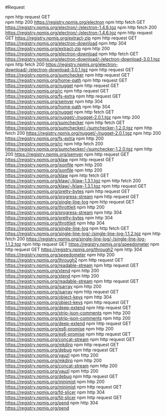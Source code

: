#Request

npm http request GET  
npm http 200 https://registry.npmjs.org/electron
npm http fetch GET https://registry.npmjs.org/electron/-/electron-1.4.6.tgz
npm http fetch 200 https://registry.npmjs.org/electron/-/electron-1.4.6.tgz
npm http request GET https://registry.npmjs.org/extract-zip
npm http request GET https://registry.npmjs.org/electron-download
npm http 304 https://registry.npmjs.org/extract-zip
npm http 200 https://registry.npmjs.org/electron-download
npm http fetch GET https://registry.npmjs.org/electron-download/-/electron-download-3.0.1.tgz
npm http fetch 200 https://registry.npmjs.org/electron-download/-/electron-download-3.0.1.tgz
npm http request GET https://registry.npmjs.org/sumchecker
npm http request GET https://registry.npmjs.org/home-path
npm http request GET https://registry.npmjs.org/nugget
npm http request GET https://registry.npmjs.org/rc
npm http request GET https://registry.npmjs.org/fs-extra
npm http request GET https://registry.npmjs.org/semver
npm http 304 https://registry.npmjs.org/home-path
npm http 304 https://registry.npmjs.org/nugget
npm http fetch GET https://registry.npmjs.org/nugget/-/nugget-2.0.1.tgz
npm http 200 https://registry.npmjs.org/sumchecker
npm http fetch GET https://registry.npmjs.org/sumchecker/-/sumchecker-1.2.0.tgz
npm http fetch 200 https://registry.npmjs.org/nugget/-/nugget-2.0.1.tgz
npm http 200 https://registry.npmjs.org/fs-extra
npm http 200 https://registry.npmjs.org/rc
npm http fetch 200 https://registry.npmjs.org/sumchecker/-/sumchecker-1.2.0.tgz
npm http 200 https://registry.npmjs.org/semver
npm http request GET https://registry.npmjs.org/klaw
npm http request GET https://registry.npmjs.org/jsonfile
npm http 200 https://registry.npmjs.org/jsonfile
npm http 200 https://registry.npmjs.org/klaw
npm http fetch GET https://registry.npmjs.org/klaw/-/klaw-1.3.1.tgz
npm http fetch 200 https://registry.npmjs.org/klaw/-/klaw-1.3.1.tgz
npm http request GET https://registry.npmjs.org/pretty-bytes
npm http request GET https://registry.npmjs.org/progress-stream
npm http request GET https://registry.npmjs.org/single-line-log
npm http request GET https://registry.npmjs.org/throttleit
npm http 200 https://registry.npmjs.org/progress-stream
npm http 304 https://registry.npmjs.org/pretty-bytes
npm http 304 https://registry.npmjs.org/throttleit
npm http 304 https://registry.npmjs.org/single-line-log
npm http fetch GET https://registry.npmjs.org/single-line-log/-/single-line-log-1.1.2.tgz
npm http fetch 200 https://registry.npmjs.org/single-line-log/-/single-line-log-1.1.2.tgz
npm http request GET https://registry.npmjs.org/speedometer
npm http request GET https://registry.npmjs.org/through2
npm http 304 https://registry.npmjs.org/speedometer
npm http 200 https://registry.npmjs.org/through2
npm http request GET https://registry.npmjs.org/readable-stream
npm http request GET https://registry.npmjs.org/xtend
npm http 200 https://registry.npmjs.org/xtend
npm http 200 https://registry.npmjs.org/readable-stream
npm http request GET https://registry.npmjs.org/isarray
npm http 200 https://registry.npmjs.org/isarray
npm http request GET https://registry.npmjs.org/object-keys
npm http 304 https://registry.npmjs.org/object-keys
npm http request GET https://registry.npmjs.org/deep-extend
npm http request GET https://registry.npmjs.org/strip-json-comments
npm http 200 https://registry.npmjs.org/strip-json-comments
npm http 200 https://registry.npmjs.org/deep-extend
npm http request GET https://registry.npmjs.org/es6-promise
npm http 200 https://registry.npmjs.org/es6-promise
npm http request GET https://registry.npmjs.org/concat-stream
npm http request GET https://registry.npmjs.org/mkdirp
npm http request GET https://registry.npmjs.org/debug
npm http request GET https://registry.npmjs.org/yauzl
npm http 200 https://registry.npmjs.org/mkdirp
npm http 200 https://registry.npmjs.org/concat-stream
npm http 200 https://registry.npmjs.org/yauzl
npm http 200 https://registry.npmjs.org/debug
npm http request GET https://registry.npmjs.org/minimist
npm http 200 https://registry.npmjs.org/minimist
npm http request GET https://registry.npmjs.org/fd-slicer
npm http 304 https://registry.npmjs.org/fd-slicer
npm http request GET https://registry.npmjs.org/pend
npm http 304 https://registry.npmjs.org/pend
